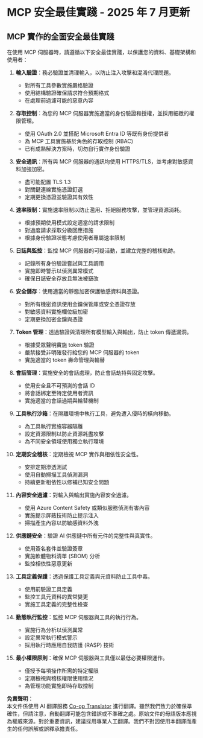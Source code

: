 <!--
CO_OP_TRANSLATOR_METADATA:
{
  "original_hash": "c3f4ea5732d64bf965e8aa2907759709",
  "translation_date": "2025-07-17T01:55:42+00:00",
  "source_file": "02-Security/mcp-security-best-practices-2025.md",
  "language_code": "mo"
}
-->
# MCP 安全最佳實踐 - 2025 年 7 月更新

## MCP 實作的全面安全最佳實踐

在使用 MCP 伺服器時，請遵循以下安全最佳實踐，以保護您的資料、基礎架構和使用者：

1. **輸入驗證**：務必驗證並清理輸入，以防止注入攻擊和混淆代理問題。
   - 對所有工具參數實施嚴格驗證
   - 使用結構驗證確保請求符合預期格式
   - 在處理前過濾可能的惡意內容

2. **存取控制**：為您的 MCP 伺服器實施適當的身份驗證和授權，並採用細緻的權限管理。
   - 使用 OAuth 2.0 並搭配 Microsoft Entra ID 等既有身份提供者
   - 為 MCP 工具實施基於角色的存取控制 (RBAC)
   - 已有成熟解決方案時，切勿自行實作身份驗證

3. **安全通訊**：所有與 MCP 伺服器的通訊均使用 HTTPS/TLS，並考慮對敏感資料加強加密。
   - 盡可能配置 TLS 1.3
   - 對關鍵連線實施憑證釘選
   - 定期更換憑證並驗證其有效性

4. **速率限制**：實施速率限制以防止濫用、拒絕服務攻擊，並管理資源消耗。
   - 根據預期使用模式設定適當的請求限制
   - 對過度請求採取分級回應措施
   - 根據身份驗證狀態考慮使用者專屬速率限制

5. **日誌與監控**：監控 MCP 伺服器的可疑活動，並建立完整的稽核軌跡。
   - 記錄所有身份驗證嘗試與工具調用
   - 實施即時警示以偵測異常模式
   - 確保日誌安全存放且無法被竄改

6. **安全儲存**：使用適當的靜態加密保護敏感資料與憑證。
   - 對所有機密資訊使用金鑰保管庫或安全憑證存放
   - 對敏感資料實施欄位級加密
   - 定期更換加密金鑰與憑證

7. **Token 管理**：透過驗證與清理所有模型輸入與輸出，防止 token 傳遞漏洞。
   - 根據受眾聲明實施 token 驗證
   - 嚴禁接受非明確發行給您的 MCP 伺服器的 token
   - 實施適當的 token 壽命管理與輪替

8. **會話管理**：實施安全的會話處理，防止會話劫持與固定攻擊。
   - 使用安全且不可預測的會話 ID
   - 將會話綁定至特定使用者資訊
   - 實施適當的會話過期與輪替機制

9. **工具執行沙箱**：在隔離環境中執行工具，避免遭入侵時的橫向移動。
   - 為工具執行實施容器隔離
   - 設定資源限制以防止資源耗盡攻擊
   - 為不同安全領域使用獨立執行環境

10. **定期安全稽核**：定期檢視 MCP 實作與相依性安全性。
    - 安排定期滲透測試
    - 使用自動掃描工具偵測漏洞
    - 持續更新相依性以修補已知安全問題

11. **內容安全過濾**：對輸入與輸出實施內容安全過濾。
    - 使用 Azure Content Safety 或類似服務偵測有害內容
    - 實施提示屏蔽技術防止提示注入
    - 掃描產生內容以防敏感資料外洩

12. **供應鏈安全**：驗證 AI 供應鏈中所有元件的完整性與真實性。
    - 使用簽名套件並驗證簽章
    - 實施軟體物料清單 (SBOM) 分析
    - 監控相依性惡意更新

13. **工具定義保護**：透過保護工具定義與元資料防止工具中毒。
    - 使用前驗證工具定義
    - 監控工具元資料的異常變更
    - 實施工具定義的完整性檢查

14. **動態執行監控**：監控 MCP 伺服器與工具的執行行為。
    - 實施行為分析以偵測異常
    - 設定異常執行模式警示
    - 採用執行時應用自我防護 (RASP) 技術

15. **最小權限原則**：確保 MCP 伺服器與工具僅以最低必要權限運作。
    - 僅授予每項操作所需的特定權限
    - 定期檢視與稽核權限使用情況
    - 為管理功能實施即時存取控制

**免責聲明**：  
本文件係使用 AI 翻譯服務 [Co-op Translator](https://github.com/Azure/co-op-translator) 進行翻譯。雖然我們致力於確保準確性，但請注意，自動翻譯可能包含錯誤或不準確之處。原始文件的母語版本應視為權威來源。對於重要資訊，建議採用專業人工翻譯。我們不對因使用本翻譯而產生的任何誤解或誤釋承擔責任。